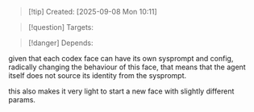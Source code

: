 
>[!tip] Created: [2025-09-08 Mon 10:11]

>[!question] Targets: 

>[!danger] Depends: 

given that each codex face can have its own sysprompt and config, radically changing the behaviour of this face, that means that the agent itself does not source its identity from the sysprompt.

this also makes it very light to start a new face with slightly different params.